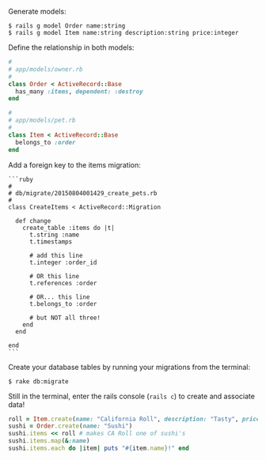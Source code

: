 Generate models:

  ```
  $ rails g model Order name:string
  $ rails g model Item name:string description:string price:integer
  ```

Define the relationship in both models:

  ```ruby
  #
  # app/models/owner.rb
  #
  class Order < ActiveRecord::Base
    has_many :items, dependent: :destroy
  end
  ```

  ```ruby
  #
  # app/models/pet.rb
  #
  class Item < ActiveRecord::Base
    belongs_to :order
  end
  ```

  Add a foreign key to the items migration:

    ```ruby
    #
    # db/migrate/20150804001429_create_pets.rb
    #
    class CreateItems < ActiveRecord::Migration

      def change
        create_table :items do |t|
          t.string :name
          t.timestamps

          # add this line
          t.integer :order_id

          # OR this line
          t.references :order

          # OR... this line
          t.belongs_to :order

          # but NOT all three!
        end
      end

    end
    ```

Create your database tables by running your migrations from the terminal:

  ```
  $ rake db:migrate
  ```

Still in the terminal, enter the rails console (`rails c`) to create and associate data!

  ```ruby
  roll = Item.create(name: "California Roll", description: "Tasty", price: 10)
  sushi = Order.create(name: "Sushi")
  sushi.items << roll # makes CA Roll one of sushi's
  sushi.items.map(&:name)
  sushi.items.each do |item| puts "#{item.name}!" end
  ```
